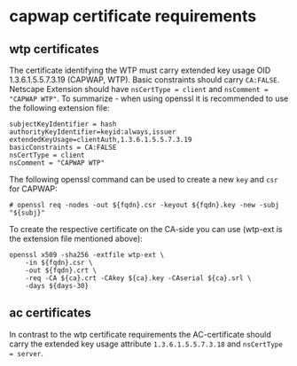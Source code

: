 capwap certificate requirements
===============================

wtp certificates
----------------

The certificate identifying the WTP must carry extended key usage
OID 1.3.6.1.5.5.7.3.19 (CAPWAP, WTP). Basic constraints should 
carry `CA:FALSE`. Netscape Extension should have `nsCertType = client`
and `nsComment = "CAPWAP WTP"`.
To summarize - when using openssl it is recommended to use the following
extension file:

```
subjectKeyIdentifier = hash
authorityKeyIdentifier=keyid:always,issuer
extendedKeyUsage=clientAuth,1.3.6.1.5.5.7.3.19
basicConstraints = CA:FALSE
nsCertType = client
nsComment = "CAPWAP WTP"
```

The following openssl command can be used to create a new `key` and
`csr` for CAPWAP:

```
# openssl req -nodes -out ${fqdn}.csr -keyout ${fqdn}.key -new -subj "${subj}"

```

To create the respective certificate on the CA-side you can use
(wtp-ext is the extension file mentioned above):

```
openssl x509 -sha256 -extfile wtp-ext \
	-in ${fqdn}.csr \
	-out ${fqdn}.crt \
	-req -CA ${ca}.crt -CAkey ${ca}.key -CAserial ${ca}.srl \
	-days ${days-30}

```

ac certificates
---------------

In contrast to the wtp certificate requirements the AC-certificate should
carry the extended key usage attribute `1.3.6.1.5.5.7.3.18` and
`nsCertType = server`.
